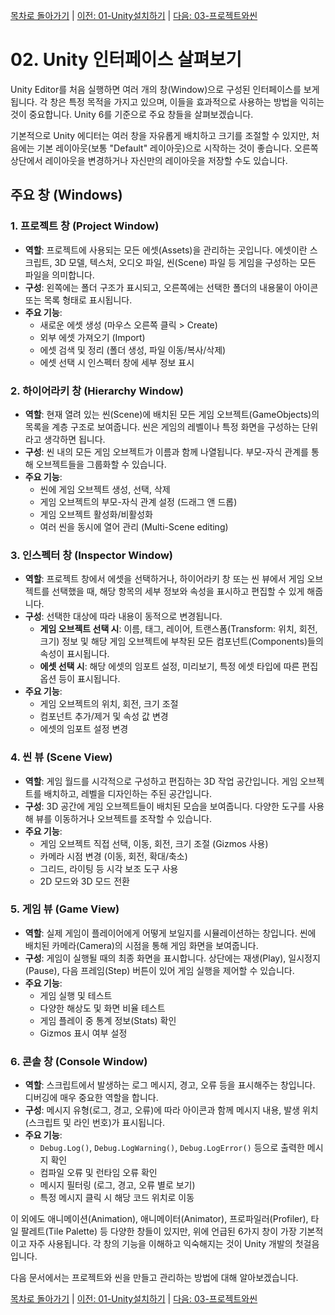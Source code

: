[목차로 돌아가기](./README.md) | [이전: 01-Unity설치하기](./01-Unity설치하기.md) | [다음: 03-프로젝트와씬](./03-프로젝트와씬.md)

# 02. Unity 인터페이스 살펴보기

Unity Editor를 처음 실행하면 여러 개의 창(Window)으로 구성된 인터페이스를 보게 됩니다. 각 창은 특정 목적을 가지고 있으며, 이들을 효과적으로 사용하는 방법을 익히는 것이 중요합니다. Unity 6를 기준으로 주요 창들을 살펴보겠습니다.

기본적으로 Unity 에디터는 여러 창을 자유롭게 배치하고 크기를 조절할 수 있지만, 처음에는 기본 레이아웃(보통 "Default" 레이아웃)으로 시작하는 것이 좋습니다. 오른쪽 상단에서 레이아웃을 변경하거나 자신만의 레이아웃을 저장할 수도 있습니다.

## 주요 창 (Windows)

### 1. 프로젝트 창 (Project Window)

-   **역할**: 프로젝트에 사용되는 모든 에셋(Assets)을 관리하는 곳입니다. 에셋이란 스크립트, 3D 모델, 텍스처, 오디오 파일, 씬(Scene) 파일 등 게임을 구성하는 모든 파일을 의미합니다.
-   **구성**: 왼쪽에는 폴더 구조가 표시되고, 오른쪽에는 선택한 폴더의 내용물이 아이콘 또는 목록 형태로 표시됩니다.
-   **주요 기능**:
    *   새로운 에셋 생성 (마우스 오른쪽 클릭 > Create)
    *   외부 에셋 가져오기 (Import)
    *   에셋 검색 및 정리 (폴더 생성, 파일 이동/복사/삭제)
    *   에셋 선택 시 인스펙터 창에 세부 정보 표시

### 2. 하이어라키 창 (Hierarchy Window)

-   **역할**: 현재 열려 있는 씬(Scene)에 배치된 모든 게임 오브젝트(GameObjects)의 목록을 계층 구조로 보여줍니다. 씬은 게임의 레벨이나 특정 화면을 구성하는 단위라고 생각하면 됩니다.
-   **구성**: 씬 내의 모든 게임 오브젝트가 이름과 함께 나열됩니다. 부모-자식 관계를 통해 오브젝트들을 그룹화할 수 있습니다.
-   **주요 기능**:
    *   씬에 게임 오브젝트 생성, 선택, 삭제
    *   게임 오브젝트의 부모-자식 관계 설정 (드래그 앤 드롭)
    *   게임 오브젝트 활성화/비활성화
    *   여러 씬을 동시에 열어 관리 (Multi-Scene editing)

### 3. 인스펙터 창 (Inspector Window)

-   **역할**: 프로젝트 창에서 에셋을 선택하거나, 하이어라키 창 또는 씬 뷰에서 게임 오브젝트를 선택했을 때, 해당 항목의 세부 정보와 속성을 표시하고 편집할 수 있게 해줍니다.
-   **구성**: 선택한 대상에 따라 내용이 동적으로 변경됩니다.
    *   **게임 오브젝트 선택 시**: 이름, 태그, 레이어, 트랜스폼(Transform: 위치, 회전, 크기) 정보 및 해당 게임 오브젝트에 부착된 모든 컴포넌트(Components)들의 속성이 표시됩니다.
    *   **에셋 선택 시**: 해당 에셋의 임포트 설정, 미리보기, 특정 에셋 타입에 따른 편집 옵션 등이 표시됩니다.
-   **주요 기능**:
    *   게임 오브젝트의 위치, 회전, 크기 조절
    *   컴포넌트 추가/제거 및 속성 값 변경
    *   에셋의 임포트 설정 변경

### 4. 씬 뷰 (Scene View)

-   **역할**: 게임 월드를 시각적으로 구성하고 편집하는 3D 작업 공간입니다. 게임 오브젝트를 배치하고, 레벨을 디자인하는 주된 공간입니다.
-   **구성**: 3D 공간에 게임 오브젝트들이 배치된 모습을 보여줍니다. 다양한 도구를 사용해 뷰를 이동하거나 오브젝트를 조작할 수 있습니다.
-   **주요 기능**:
    *   게임 오브젝트 직접 선택, 이동, 회전, 크기 조절 (Gizmos 사용)
    *   카메라 시점 변경 (이동, 회전, 확대/축소)
    *   그리드, 라이팅 등 시각 보조 도구 사용
    *   2D 모드와 3D 모드 전환

### 5. 게임 뷰 (Game View)

-   **역할**: 실제 게임이 플레이어에게 어떻게 보일지를 시뮬레이션하는 창입니다. 씬에 배치된 카메라(Camera)의 시점을 통해 게임 화면을 보여줍니다.
-   **구성**: 게임이 실행될 때의 최종 화면을 표시합니다. 상단에는 재생(Play), 일시정지(Pause), 다음 프레임(Step) 버튼이 있어 게임 실행을 제어할 수 있습니다.
-   **주요 기능**:
    *   게임 실행 및 테스트
    *   다양한 해상도 및 화면 비율 테스트
    *   게임 플레이 중 통계 정보(Stats) 확인
    *   Gizmos 표시 여부 설정

### 6. 콘솔 창 (Console Window)

-   **역할**: 스크립트에서 발생하는 로그 메시지, 경고, 오류 등을 표시해주는 창입니다. 디버깅에 매우 중요한 역할을 합니다.
-   **구성**: 메시지 유형(로그, 경고, 오류)에 따라 아이콘과 함께 메시지 내용, 발생 위치(스크립트 및 라인 번호)가 표시됩니다.
-   **주요 기능**:
    *   `Debug.Log()`, `Debug.LogWarning()`, `Debug.LogError()` 등으로 출력한 메시지 확인
    *   컴파일 오류 및 런타임 오류 확인
    *   메시지 필터링 (로그, 경고, 오류 별로 보기)
    *   특정 메시지 클릭 시 해당 코드 위치로 이동

이 외에도 애니메이션(Animation), 애니메이터(Animator), 프로파일러(Profiler), 타일 팔레트(Tile Palette) 등 다양한 창들이 있지만, 위에 언급된 6가지 창이 가장 기본적이고 자주 사용됩니다. 각 창의 기능을 이해하고 익숙해지는 것이 Unity 개발의 첫걸음입니다.

다음 문서에서는 프로젝트와 씬을 만들고 관리하는 방법에 대해 알아보겠습니다. 

[목차로 돌아가기](./README.md) | [이전: 01-Unity설치하기](./01-Unity설치하기.md) | [다음: 03-프로젝트와씬](./03-프로젝트와씬.md) 